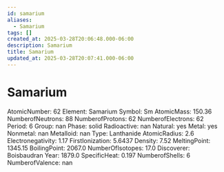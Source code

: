 ```yaml
---
id: samarium
aliases:
  - Samarium
tags: []
created_at: 2025-03-28T20:06:48.000-06:00
description: Samarium
title: Samarium
updated_at: 2025-03-28T20:07:41.000-06:00
---
```


# Samarium
AtomicNumber: 62
Element: Samarium
Symbol: Sm
AtomicMass: 150.36
NumberofNeutrons: 88
NumberofProtons: 62
NumberofElectrons: 62
Period: 6
Group: nan
Phase: solid
Radioactive: nan
Natural: yes
Metal: yes
Nonmetal: nan
Metalloid: nan
Type: Lanthanide
AtomicRadius: 2.6
Electronegativity: 1.17
FirstIonization: 5.6437
Density: 7.52
MeltingPoint: 1345.15
BoilingPoint: 2067.0
NumberOfIsotopes: 17.0
Discoverer: Boisbaudran
Year: 1879.0
SpecificHeat: 0.197
NumberofShells: 6
NumberofValence: nan
